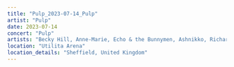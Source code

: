 ```yaml
---
title: "Pulp_2023-07-14_Pulp"
artist: "Pulp"
date: 2023-07-14
concert: "Pulp"
artists: "Becky Hill, Anne-Marie, Echo & the Bunnymen, Ashnikko, Richard Hawley, Cassia, Pulp, Aitch, CMAT, Wet Leg, Blondie, The Orielles"
location: "Utilita Arena"
location_details: "Sheffield, United Kingdom"
---
```


